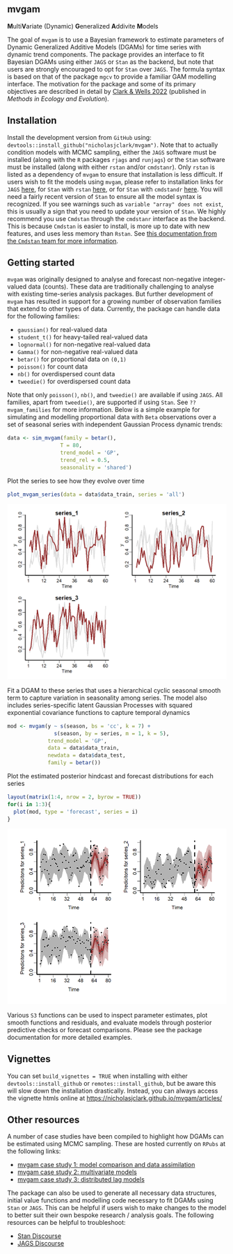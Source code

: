 
## mvgam

**M**ulti**V**ariate (Dynamic) **G**eneralized **A**ddivite **M**odels

The goal of `mvgam` is to use a Bayesian framework to estimate
parameters of Dynamic Generalized Additive Models (DGAMs) for time
series with dynamic trend components. The package provides an interface
to fit Bayesian DGAMs using either `JAGS` or `Stan` as the backend, but
note that users are strongly encouraged to opt for `Stan` over `JAGS`.
The formula syntax is based on that of the package `mgcv` to provide a
familiar GAM modelling interface. The motivation for the package and
some of its primary objectives are described in detail by [Clark & Wells
2022](https://besjournals.onlinelibrary.wiley.com/doi/10.1111/2041-210X.13974)
(published in *Methods in Ecology and Evolution*).

## Installation

Install the development version from `GitHub` using:
`devtools::install_github("nicholasjclark/mvgam")`. Note that to
actually condition models with MCMC sampling, either the `JAGS` software
must be installed (along with the `R` packages `rjags` and `runjags`) or
the `Stan` software must be installed (along with either `rstan` and/or
`cmdstanr`). Only `rstan` is listed as a dependency of `mvgam` to ensure
that installation is less difficult. If users wish to fit the models
using `mvgam`, please refer to installation links for `JAGS`
[here](https://sourceforge.net/projects/mcmc-jags/files/), for `Stan`
with `rstan` [here](https://mc-stan.org/users/interfaces/rstan), or for
`Stan` with `cmdstandr` [here](https://mc-stan.org/cmdstanr/). You will
need a fairly recent version of `Stan` to ensure all the model syntax is
recognized. If you see warnings such as
`variable "array" does not exist`, this is usually a sign that you need
to update your version of `Stan`. We highly recommend you use `Cmdstan`
through the `cmdstanr` interface as the backend. This is because
`Cmdstan` is easier to install, is more up to date with new features,
and uses less memory than `Rstan`. See [this documentation from the
`Cmdstan` team for more
information](http://mc-stan.org/cmdstanr/articles/cmdstanr.html#comparison-with-rstan).

## Getting started

`mvgam` was originally designed to analyse and forecast non-negative
integer-valued data (counts). These data are traditionally challenging
to analyse with existing time-series analysis packages. But further
development of `mvgam` has resulted in support for a growing number of
observation families that extend to other types of data. Currently, the
package can handle data for the following families:

- `gaussian()` for real-valued data
- `student_t()` for heavy-tailed real-valued data
- `lognormal()` for non-negative real-valued data
- `Gamma()` for non-negative real-valued data
- `betar()` for proportional data on `(0,1)`
- `poisson()` for count data
- `nb()` for overdispersed count data
- `tweedie()` for overdispersed count data

Note that only `poisson()`, `nb()`, and `tweedie()` are available if
using `JAGS`. All families, apart from `tweedie()`, are supported if
using `Stan`. See `??mvgam_families` for more information. Below is a
simple example for simulating and modelling proportional data with
`Beta` observations over a set of seasonal series with independent
Gaussian Process dynamic trends:

``` r
data <- sim_mvgam(family = betar(),
                 T = 80,
                 trend_model = 'GP',
                 trend_rel = 0.5, 
                 seasonality = 'shared')
```

Plot the series to see how they evolve over time

``` r
plot_mvgam_series(data = data$data_train, series = 'all')
```

![](man/figures/README-beta_sim-1.png)

Fit a DGAM to these series that uses a hierarchical cyclic seasonal
smooth term to capture variation in seasonality among series. The model
also includes series-specific latent Gaussian Processes with squared
exponential covariance functions to capture temporal dynamics

``` r
mod <- mvgam(y ~ s(season, bs = 'cc', k = 7) +
               s(season, by = series, m = 1, k = 5),
             trend_model = 'GP',
             data = data$data_train,
             newdata = data$data_test,
             family = betar())
```

Plot the estimated posterior hindcast and forecast distributions for
each series

``` r
layout(matrix(1:4, nrow = 2, byrow = TRUE))
for(i in 1:3){
  plot(mod, type = 'forecast', series = i)
}
```

![](man/figures/README-beta_fc-1.png)

Various `S3` functions can be used to inspect parameter estimates, plot
smooth functions and residuals, and evaluate models through posterior
predictive checks or forecast comparisons. Please see the package
documentation for more detailed examples.

## Vignettes

You can set `build_vignettes = TRUE` when installing with either
`devtools::install_github` or `remotes::install_github`, but be aware
this will slow down the installation drastically. Instead, you can
always access the vignette htmls online at
<https://nicholasjclark.github.io/mvgam/articles/>

## Other resources

A number of case studies have been compiled to highlight how DGAMs can
be estimated using MCMC sampling. These are hosted currently on `RPubs`
at the following links:

- [mvgam case study 1: model comparison and data
  assimilation](https://rpubs.com/NickClark47/mvgam)
- [mvgam case study 2: multivariate
  models](https://rpubs.com/NickClark47/mvgam2)
- [mvgam case study 3: distributed lag
  models](https://rpubs.com/NickClark47/mvgam3)

The package can also be used to generate all necessary data structures,
initial value functions and modelling code necessary to fit DGAMs using
`Stan` or `JAGS`. This can be helpful if users wish to make changes to
the model to better suit their own bespoke research / analysis goals.
The following resources can be helpful to troubleshoot:

- [Stan Discourse](https://discourse.mc-stan.org/)
- [JAGS Discourse](https://sourceforge.net/projects/mcmc-jags/)
